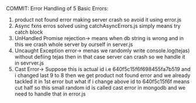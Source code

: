 COMMIT: Error Handling of 5 Basic Errors:

1. product not found error making server crash so avoid it using error.js
2. Async fxns erros solved using catchAsyncErrors.js simply means try catch block
3. UnHandled Promise rejection-> means when db string is wrong and in this we crash whole server by ourself in server.js
4. Uncaught Exception error-> menas we randomly write console.log(tejas) without defiing tejas then in that case server can crash so we handle it in sevrver.js
5. Cast Error-> Suppose this is actual id i.e 640f5c15f6f698455fa7b519 and i changed last 9 to 8 then we get product not found error and we already tackled it in 1st error but what if i change above id to 640f5c15f6f means cut half so this small random id is called cast error in mongodb and we need to handle that in error.js
